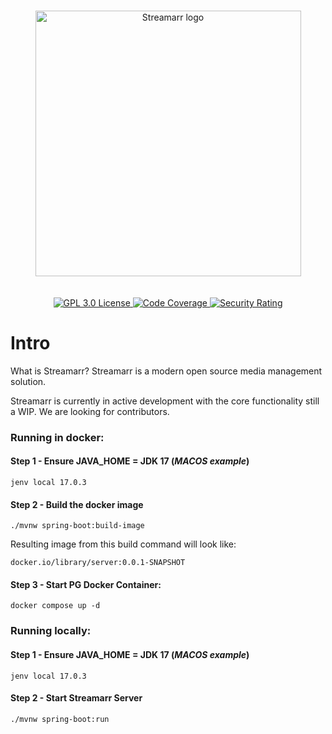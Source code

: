 <p align="center">

<br />

<img src="https://github.com/streamarr/streamarr-ux/blob/main/branding/assets/streamarr-logo-text.svg" width="425" alt="Streamarr logo">

<br />
<br />
<br />

<a href="https://github.com/streamarr/streamarr-server/blob/main/LICENSE">
<img alt="GPL 3.0 License" src="https://img.shields.io/badge/license-GPL--3.0-orange.svg"/>
</a>

<a href="https://sonarcloud.io/summary/new_code?id=streamarr_streamarr-server">
<img alt="Code Coverage" src="https://sonarcloud.io/api/project_badges/measure?project=streamarr_streamarr-server&metric=coverage"/>
</a>

<a href="https://sonarcloud.io/summary/new_code?id=streamarr_streamarr-server">
<img alt="Security Rating" src="https://sonarcloud.io/api/project_badges/measure?project=streamarr_streamarr-server&metric=security_rating"/>
</a>

</p>

# Intro

What is Streamarr? Streamarr is a modern open source media management solution.

Streamarr is currently in active development with the core functionality still a WIP. We are looking for contributors.

### Running in docker:

#### Step 1 - Ensure JAVA_HOME = JDK 17 (_MACOS example_)

`jenv local 17.0.3`

#### Step 2 - Build the docker image

`./mvnw spring-boot:build-image`

Resulting image from this build command will look like:

`docker.io/library/server:0.0.1-SNAPSHOT`

#### Step 3 - Start PG Docker Container:

`docker compose up -d`

### Running locally:

#### Step 1 - Ensure JAVA_HOME = JDK 17 (_MACOS example_)

`jenv local 17.0.3`

#### Step 2 - Start Streamarr Server

`./mvnw spring-boot:run`
